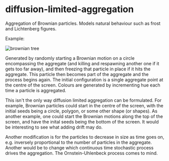 # diffusion-limited-aggregation
Aggregation of Brownian particles. Models natural behaviour such as frost and Lichtenberg figures.

Example:

![brownian tree](https://user-images.githubusercontent.com/62266775/180668861-6e096162-cd31-47bc-8d8c-2618a635d8aa.png)

Generated by randomly starting a Brownian motion on a circle encompassing the aggregate (and killing and respawning another one if it gets too far away), and then freezing that particle in place if it hits the aggregate. This particle then becomes part of the aggregate and the process begins again. The initial configuration is a single aggregate point at the centre of the screen. Colours are generated by incrementing hue each time a particle is aggregated.

This isn't the only way diffusion limited aggregation can be formulated. For example, Brownian particles could start in the centre of the screen, with the initial seeds being a circle, polygon, or some other shape (or shapes). As another example, one could start the Brownian motions along the top of the screen, and have the inital seeds being the bottom of the screen. It would be interesting to see what adding drift may do.

Another modification is for the particles to decrease in size as time goes on, e.g. inversely proportional to the number of particles in the aggregate. Another would be to change which continuous time stochastic process drives the aggregation. The Ornstein-Uhlenbeck process comes to mind.
